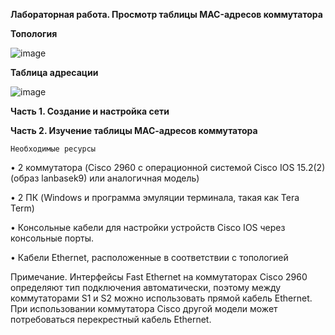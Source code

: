 **Лабораторная работа. Просмотр таблицы MAC-адресов коммутатора** 

**Топология**
 
![image](https://github.com/larakor/Network-/assets/164779961/28fde916-6862-46de-89bf-046710a11f4e)


**Таблица адресации**

![image](https://github.com/larakor/Network-/assets/164779961/55823ddc-117f-4bb5-bf31-7d00914ee7b9)


**Часть 1. Создание и настройка сети**

**Часть 2. Изучение таблицы МАС-адресов коммутатора**

	Необходимые ресурсы
•	2 коммутатора (Cisco 2960 с операционной системой Cisco IOS 15.2(2) (образ lanbasek9) или аналогичная модель)

•	2 ПК (Windows и программа эмуляции терминала, такая как Tera Term)

•	Консольные кабели для настройки устройств Cisco IOS через консольные порты.

•	Кабели Ethernet, расположенные в соответствии с топологией

Примечание. Интерфейсы Fast Ethernet на коммутаторах Cisco 2960 определяют тип подключения автоматически, поэтому между коммутаторами S1 и S2 можно использовать прямой кабель Ethernet. При использовании коммутатора Cisco другой модели может потребоваться перекрестный кабель Ethernet.
